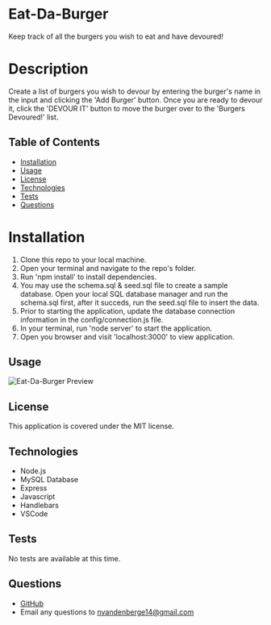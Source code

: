 # Eat-Da-Burger
Keep track of all the burgers you wish to eat and have devoured!

# Description
Create a list of burgers you wish to devour by entering the burger's name in the input and clicking the 'Add Burger' button. Once you are ready to devour it, click the 'DEVOUR IT' button to move the burger over to the 'Burgers Devoured!' list. 

## Table of Contents

- [Installation](#installation)
- [Usage](#usage)
- [License](#license)
- [Technologies](#technologies)
- [Tests](#tests)
- [Questions](#questions)

# Installation
1. Clone this repo to your local machine.
2. Open your terminal and navigate to the repo's folder.
3. Run 'npm install' to install dependencies.
4. You may use the schema.sql & seed.sql file to create a sample database. Open your local SQL database manager and run the schema.sql first, after it succeds, run the seed.sql file to insert the data.
5. Prior to starting the application, update the database connection information in the config/connection.js file.
6. In your terminal, run 'node server' to start the application.
7. Open you browser and visit 'localhost:3000' to view application.

## Usage
![Eat-Da-Burger Preview](/public/assets/img/eatDaBurger.gif)

## License

This application is covered under the MIT license.

## Technologies
- Node.js
- MySQL Database
- Express
- Javascript
- Handlebars
- VSCode

## Tests

No tests are available at this time.

## Questions

- [GitHub](https://github.com/nvandenberge)
- Email any questions to nvandenberge14@gmail.com
